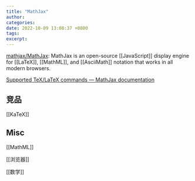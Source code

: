 ```yaml
---
title: "MathJax"
author: 
categories: 
date: 2022-10-09 13:08:37 +0800
tags: 
excerpt: 
---
```



[mathjax/MathJax](https://github.com/mathjax/MathJax): MathJax is an open-source [[JavaScript]] display engine for [[LaTeX]], [[MathML]], and [[AsciiMath]] notation that works in all modern browsers.


[Supported TeX/LaTeX commands — MathJax documentation](https://docs.mathjax.org/en/latest/input/tex/macros/index.html#symbols)


## 竞品

[[KaTeX]]


## Misc

[[MathML]]

[[浏览器]]

[[数学]]


